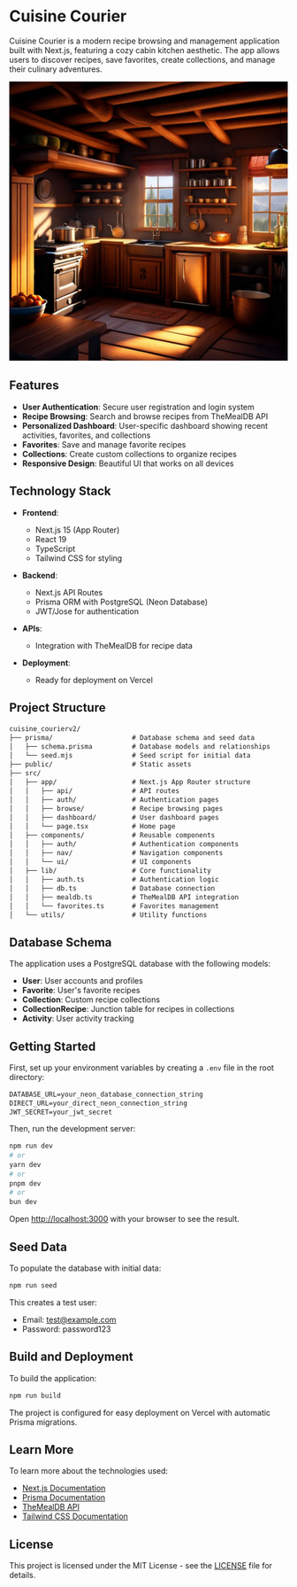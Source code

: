 # Cuisine Courier

Cuisine Courier is a modern recipe browsing and management application built with Next.js, featuring a cozy cabin kitchen aesthetic. The app allows users to discover recipes, save favorites, create collections, and manage their culinary adventures.

![Cuisine Courier](public/AiCabinKitchen.jpg)

## Features

- **User Authentication**: Secure user registration and login system
- **Recipe Browsing**: Search and browse recipes from TheMealDB API
- **Personalized Dashboard**: User-specific dashboard showing recent activities, favorites, and collections
- **Favorites**: Save and manage favorite recipes
- **Collections**: Create custom collections to organize recipes
- **Responsive Design**: Beautiful UI that works on all devices

## Technology Stack

- **Frontend**: 
  - Next.js 15 (App Router)
  - React 19
  - TypeScript
  - Tailwind CSS for styling

- **Backend**:
  - Next.js API Routes
  - Prisma ORM with PostgreSQL (Neon Database)
  - JWT/Jose for authentication

- **APIs**:
  - Integration with TheMealDB for recipe data

- **Deployment**:
  - Ready for deployment on Vercel

## Project Structure

```
cuisine_courierv2/
├── prisma/                    # Database schema and seed data
│   ├── schema.prisma          # Database models and relationships
│   └── seed.mjs               # Seed script for initial data
├── public/                    # Static assets
├── src/
│   ├── app/                   # Next.js App Router structure
│   │   ├── api/               # API routes
│   │   ├── auth/              # Authentication pages
│   │   ├── browse/            # Recipe browsing pages
│   │   ├── dashboard/         # User dashboard pages
│   │   └── page.tsx           # Home page
│   ├── components/            # Reusable components
│   │   ├── auth/              # Authentication components
│   │   ├── nav/               # Navigation components
│   │   └── ui/                # UI components
│   ├── lib/                   # Core functionality
│   │   ├── auth.ts            # Authentication logic
│   │   ├── db.ts              # Database connection
│   │   ├── mealdb.ts          # TheMealDB API integration
│   │   └── favorites.ts       # Favorites management
│   └── utils/                 # Utility functions
```

## Database Schema

The application uses a PostgreSQL database with the following models:

- **User**: User accounts and profiles
- **Favorite**: User's favorite recipes
- **Collection**: Custom recipe collections
- **CollectionRecipe**: Junction table for recipes in collections
- **Activity**: User activity tracking

## Getting Started

First, set up your environment variables by creating a `.env` file in the root directory:

```
DATABASE_URL=your_neon_database_connection_string
DIRECT_URL=your_direct_neon_connection_string
JWT_SECRET=your_jwt_secret
```

Then, run the development server:

```bash
npm run dev
# or
yarn dev
# or
pnpm dev
# or
bun dev
```

Open [http://localhost:3000](http://localhost:3000) with your browser to see the result.

## Seed Data

To populate the database with initial data:

```bash
npm run seed
```

This creates a test user:
- Email: test@example.com
- Password: password123

## Build and Deployment

To build the application:

```bash
npm run build
```

The project is configured for easy deployment on Vercel with automatic Prisma migrations.

## Learn More

To learn more about the technologies used:

- [Next.js Documentation](https://nextjs.org/docs)
- [Prisma Documentation](https://www.prisma.io/docs)
- [TheMealDB API](https://www.themealdb.com/api.php)
- [Tailwind CSS Documentation](https://tailwindcss.com/docs)

## License

This project is licensed under the MIT License - see the [LICENSE](LICENSE) file for details.
